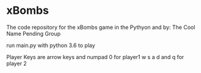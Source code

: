 # xBombs
The code repository for the xBombs game in the Pythyon and by: The Cool Name Pending Group


run main.py with python 3.6 to play

Player Keys are 
arrow keys and numpad 0 for player1
w s a d and q for player 2
